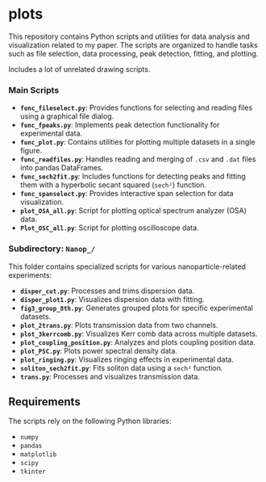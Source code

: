 # plots

This repository contains Python scripts and utilities for data analysis and visualization related to my paper. The scripts are organized to handle tasks such as file selection, data processing, peak detection, fitting, and plotting.

Includes a lot of unrelated drawing scripts.

### Main Scripts

- **`func_fileselect.py`**: Provides functions for selecting and reading files using a graphical file dialog.
- **`func_fpeaks.py`**: Implements peak detection functionality for experimental data.
- **`func_plot.py`**: Contains utilities for plotting multiple datasets in a single figure.
- **`func_readfiles.py`**: Handles reading and merging of `.csv` and `.dat` files into pandas DataFrames.
- **`func_sech2fit.py`**: Includes functions for detecting peaks and fitting them with a hyperbolic secant squared (`sech²`) function.
- **`func_spanselect.py`**: Provides interactive span selection for data visualization.
- **`plot_OSA_all.py`**: Script for plotting optical spectrum analyzer (OSA) data.
- **`Plot_OSC_all.py`**: Script for plotting oscilloscope data.

### Subdirectory: `Nanop_/`

This folder contains specialized scripts for various nanoparticle-related experiments:

- **`disper_cut.py`**: Processes and trims dispersion data.
- **`disper_plot1.py`**: Visualizes dispersion data with fitting.
- **`fig3_group_8th.py`**: Generates grouped plots for specific experimental datasets.
- **`plot_2trans.py`**: Plots transmission data from two channels.
- **`plot_3kerrcomb.py`**: Visualizes Kerr comb data across multiple datasets.
- **`plot_coupling_position.py`**: Analyzes and plots coupling position data.
- **`plot_PSC.py`**: Plots power spectral density data.
- **`plot_ringing.py`**: Visualizes ringing effects in experimental data.
- **`soliton_sech2fit.py`**: Fits soliton data using a `sech²` function.
- **`trans.py`**: Processes and visualizes transmission data.

## Requirements

The scripts rely on the following Python libraries:
- `numpy`
- `pandas`
- `matplotlib`
- `scipy`
- `tkinter`